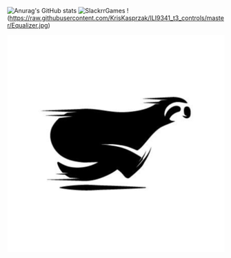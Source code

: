 ![Anurag's GitHub stats](https://github-readme-stats.vercel.app/api?username=ublockedslackrr&show_icons=true&theme=dracula)
![SlackrrGames](https://github.io/ublockedslackrr/repo=ublockedslackrr/slackrrgames.png?raw=true)
!(https://raw.githubusercontent.com/KrisKasprzak/ILI9341_t3_controls/master/Equalizer.jpg)

<a href="https://ublockedslackrr.github.io./"><img src="slackrr.png"></a>
